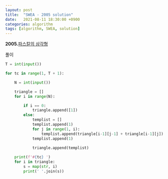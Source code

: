 ```yaml
---
layout: post
title:  "SWEA - 2005 solution"
date:   2021-08-11 18:30:00 +0900
categories: algorithm
tags: [algorithm, SWEA, solution]
---
```

**2005.**[파스칼의 삼각형](https://swexpertacademy.com/main/code/problem/problemDetail.do?contestProbId=AV5P0-h6Ak4DFAUq&categoryId=AV5P0-h6Ak4DFAUq&categoryType=CODE&problemTitle=2005&orderBy=FIRST_REG_DATETIME&selectCodeLang=ALL&select-1=&pageSize=10&pageIndex=1)

풀이

```python
T = int(input())

for tc in range(1, T + 1):

    N = int(input())

    triangle = []
    for i in range(N):

        if i == 0:
            triangle.append([1])
        else:
            templist = []
            templist.append(1)
            for j in range(1, i):
                templist.append(triangle[i-1][j-1] + triangle[i-1][j])                
            templist.append(1)

            triangle.append(templist)
    
    print(f'#{tc} ')
    for i in triangle:
        s = map(str, i)
        print(' '.join(s))
```

